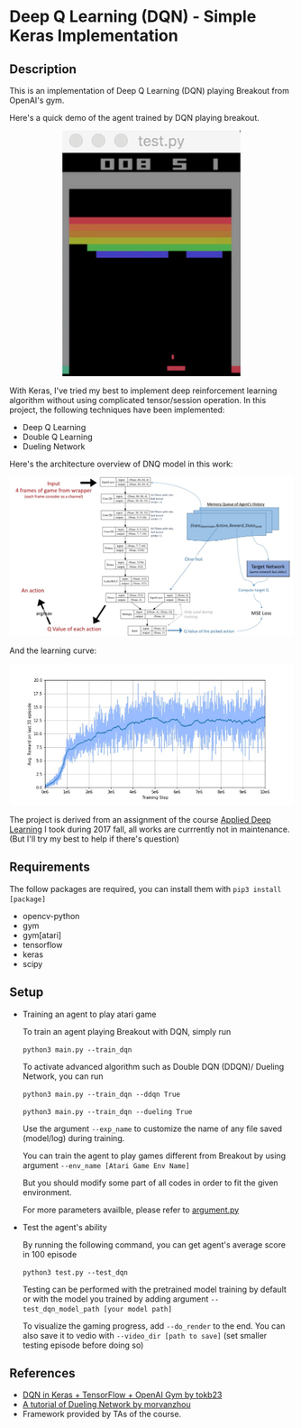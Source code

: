 # Deep Q Learning (DQN) - Simple Keras Implementation


## Description

This is an implementation of Deep Q Learning (DQN) playing Breakout from OpenAI's gym.

Here's a quick demo of the agent trained by DQN playing breakout.

<p align="center"> 
<img src="fig/breakout.gif">
</p>

With Keras, I've tried my best to implement deep reinforcement learning algorithm without using complicated tensor/session operation. In this project, the following techniques have been implemented:

- Deep Q Learning
- Double Q Learning
- Dueling Network

Here's the architecture overview of DNQ model in this work:

<p align="center"> 
<img src="fig/dqn_flow.jpg">
</p>


And the learning curve:

<p align="center"> 
<img src="fig/learning_curve.jpg">
</p>


The project is derived from an assignment of the course [Applied Deep Learning](https://www.csie.ntu.edu.tw/~yvchen/f106-adl/) I took during 2017 fall, all works are currrently not in maintenance. (But I'll try my best to help if there's question)


## Requirements

The follow packages are required, you can install them with `pip3 install [package]`

- opencv-python
- gym
- gym[atari]
- tensorflow
- keras
- scipy

 
	

## Setup
- Training an agent to play atari game
	
    To train an agent playing Breakout with DQN, simply run

	`python3 main.py --train_dqn`
    
    To activate advanced algorithm such as Double DQN (DDQN)/ Dueling Network, you can run
    
    `python3 main.py --train_dqn --ddqn True`
    
    `python3 main.py --train_dqn --dueling True`
    
    Use the argument `--exp_name` to customize the name of any file saved (model/log) during training.

	You can train the agent to play games different from Breakout by using argument `--env_name [Atari Game Env Name]`

	But you should modify some part of all codes in order to fit the given environment.

    For more parameters availble, please refer to [argument.py]()

- Test the agent's ability
     
     By running the following command, you can get agent's average score in 100 episode
     
     `python3 test.py --test_dqn`
     
     Testing can be performed with the pretrained model training by default or with the model you trained by adding argument `--test_dqn_model_path [your model path]`
     
     To visualize the gaming progress, add `--do_render` to the end. You can also save it to vedio with `--video_dir [path to save]` (set smaller testing episode before doing so)



## References
- [DQN in Keras + TensorFlow + OpenAI Gym by tokb23](https://github.com/tokb23/dqn)
- [A tutorial of Dueling Network by morvanzhou](https://www.youtube.com/watch?v=OiEkaYpPHM0)
- Framework provided by TAs of the course.